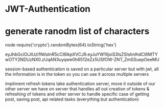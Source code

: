 # JWT-Authentication

# generate ranodm list of characters 
node
require('crypto').randomBytes(64).toString('hex')

eyJhbGciOiJIUzI1NiIsInR5cCI6IkpXVCJ9.eyJuYW1lIjoiS3lsZSIsImlhdCI6MTYwOTY2NDUzNX0.zUqAN3uyqwe0h6512eZz5USfOW-ZNT_ZmSSuepOeeMU


session-based authentication is saved on a particular server
but with jwt, all the information is in the token so you can use it across multiple servers

impliment refresh tokens
take authentication server, move it outside of our other server
we have on server that handles all out creation of tokens & refreshing of tokens
and other server to handle specific case of getting post, saving post, api related tasks (everything but authentication)